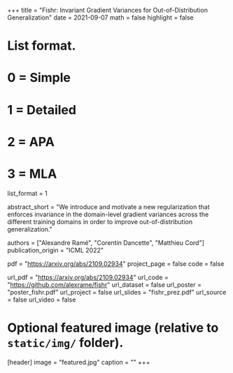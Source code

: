 +++
title = "Fishr: Invariant Gradient Variances for Out-of-Distribution Generalization"
date = 2021-09-07
math = false
highlight = false

# List format.
#   0 = Simple
#   1 = Detailed
#   2 = APA
#   3 = MLA
list_format = 1


abstract_short = "We introduce and motivate a new regularization that enforces invariance in the domain-level gradient variances across the different training domains in order to improve out-of-distribution generalization."

authors = ["Alexandre Ramé", "Corentin Dancette", "Matthieu Cord"]
publication_origin = "ICML 2022"

pdf = "https://arxiv.org/abs/2109.02934"
project_page = false
code = false


url_pdf = "https://arxiv.org/abs/2109.02934"
url_code = "https://github.com/alexrame/fishr"
url_dataset = false
url_poster = "poster_fishr.pdf"
url_project = false
url_slides = "fishr_prez.pdf"
url_source = false
url_video = false


# Optional featured image (relative to `static/img/` folder).
[header]
image = "featured.jpg"
caption = ""
+++

